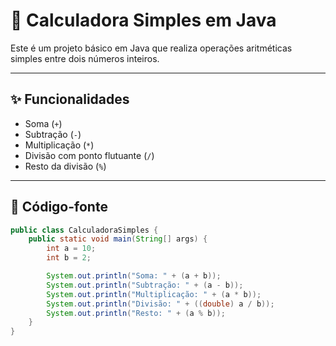 # 🧮 Calculadora Simples em Java

Este é um projeto básico em Java que realiza operações aritméticas simples entre dois números inteiros.

---

## ✨ Funcionalidades

- Soma (`+`)
- Subtração (`-`)
- Multiplicação (`*`)
- Divisão com ponto flutuante (`/`)
- Resto da divisão (`%`)

---

## 📂 Código-fonte

```java
public class CalculadoraSimples {
    public static void main(String[] args) {
        int a = 10;
        int b = 2;

        System.out.println("Soma: " + (a + b));
        System.out.println("Subtração: " + (a - b));
        System.out.println("Multiplicação: " + (a * b));
        System.out.println("Divisão: " + ((double) a / b));
        System.out.println("Resto: " + (a % b));
    }
}
